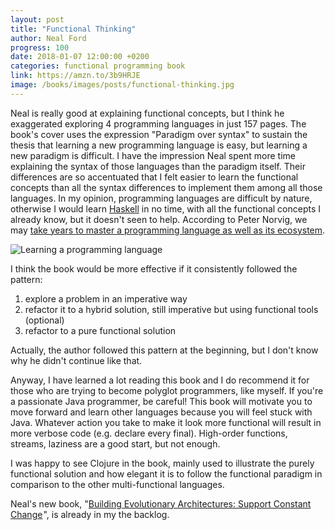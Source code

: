 ```yaml
---
layout: post
title: "Functional Thinking"
author: Neal Ford
progress: 100
date: 2018-01-07 12:00:00 +0200
categories: functional programming book
link: https://amzn.to/3b9HRJE
image: /books/images/posts/functional-thinking.jpg
---
```


Neal is really good at explaining functional concepts, but I think he exaggerated exploring 4 programming languages in just 157 pages. The book's cover uses the expression "Paradigm over syntax" to sustain the thesis that learning a new programming language is easy, but learning a new paradigm is difficult. I have the impression Neal spent more time explaining the syntax of those languages than the paradigm itself. Their differences are so accentuated that I felt easier to learn the functional concepts than all the syntax differences to implement them among all those languages. In my opinion, programming languages are difficult by nature, otherwise I would learn [Haskell] in no time, with all the functional concepts I already know, but it doesn't seen to help. According to Peter Norvig, we may [take years to master a programming language as well as its ecosystem][peter-norvig].

![Learning a programming language](/books/images/posts/programming.jpg)

I think the book would be more effective if it consistently followed the pattern:

1. explore a problem in an imperative way
2. refactor it to a hybrid solution, still imperative but using functional tools (optional)
3. refactor to a pure functional solution

Actually, the author followed this pattern at the beginning, but I don't know why he didn't continue like that.

Anyway, I have learned a lot reading this book and I do recommend it for those who are trying to become polyglot programmers, like myself. If you're a passionate Java programmer, be careful! This book will motivate you to move forward and learn other languages because you will feel stuck with Java. Whatever action you take to make it look more functional will result in more verbose code (e.g. declare every final). High-order functions, streams, laziness are a good start, but not enough.

I was happy to see Clojure in the book, mainly used to illustrate the purely functional solution and how elegant it is to follow the functional paradigm in comparison to the other multi-functional languages.

Neal's new book, "<a target="_blank" href="https://www.amazon.com/gp/product/1491986360/ref=as_li_tl?ie=UTF8&camp=1789&creative=9325&creativeASIN=1491986360&linkCode=as2&tag=c03ce-20&linkId=3cb8f263e1d0f22220d0b37acaa92ad1">Building Evolutionary Architectures: Support Constant Change</a><img src="//ir-na.amazon-adsystem.com/e/ir?t=c03ce-20&l=am2&o=1&a=1491986360" width="1" height="1" border="0" alt="" style="border:none !important; margin:0px !important;" />", is already in my the backlog.

[Haskell]: https://www.haskell.org
[peter-norvig]: https://www.norvig.com/21-days.html
